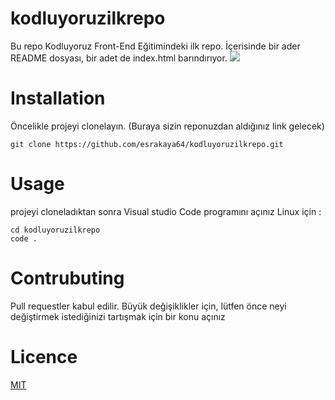 # kodluyoruzilkrepo
Bu repo Kodluyoruz Front-End Eğitimindeki ilk repo. İçerisinde bir ader README dosyası, bir adet de index.html barındırıyor.
![](https://i.hizliresim.com/om0rc3m.jpg)
# Installation
Öncelikle projeyi clonelayın. (Buraya sizin reponuzdan aldığınız link gelecek)
```
git clone https://github.com/esrakaya64/kodluyoruzilkrepo.git
```
# Usage
projeyi cloneladıktan sonra Visual studio Code programını açınız 
Linux için : 
```
cd kodluyoruzilkrepo 
code .
```
# Contrubuting
Pull requestler kabul edilir. Büyük değişiklikler için, lütfen önce neyi değiştirmek istediğinizi tartışmak için bir konu açınız 
# Licence
[MIT](https://choosealicense.com/licenses/mit/)

